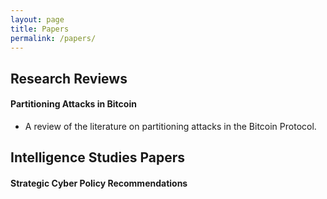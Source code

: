 ```yaml
---
layout: page
title: Papers
permalink: /papers/
---
```


## Research Reviews

#### Partitioning Attacks in Bitcoin
- A review of the literature on partitioning attacks in the Bitcoin Protocol.

## Intelligence Studies Papers

#### Strategic Cyber Policy Recommendations

